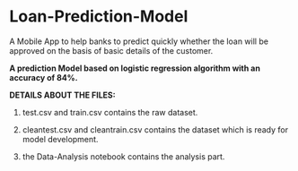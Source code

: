 # Loan-Prediction-Model
A Mobile App to help banks to predict quickly whether the loan will be  approved on the basis of basic details of the customer.

<b>A prediction Model based on logistic regression algorithm with an accuracy of 84%.</b>

<b> DETAILS ABOUT THE FILES:</b>

1) test.csv and train.csv contains the raw dataset.

2) cleantest.csv and cleantrain.csv contains the dataset which is ready for model development.

3) the Data-Analysis notebook contains the analysis part.
